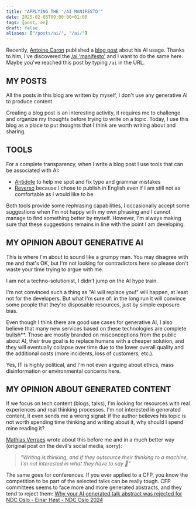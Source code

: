 ```yaml
---
title: "APPLYING THE '/AI MANIFESTO'"
date: 2025-02-05T09:00:00+01:00
tags: [post, en]
draft: false
aliases: ["/posts/ai/", "/ai/"]
---
```


Recently, [Antoine Caron](https://bsky.app/profile/slashgear.dev) published a [blog post](https://blog.slashgear.dev/ai/) about his AI usage. Thanks to him, I've discovered the [/ai 'manifesto'](https://www.bydamo.la/p/ai-manifesto) and I want to do the same here. Maybe you've reached this post by typing `/ai` in the URL.  

## MY POSTS

All the posts in this blog are written by myself, I don't use any generative AI to produce content.  

Creating a blog post is an interesting activity, it requires me to challenge and organize my thoughts before trying to write on a topic. Today, I use this blog as a place to put thoughts that I think are worth writing about and sharing.

## TOOLS

For a complete transparency, when I write a blog post I use tools that can be associated with AI:

- [Antidote](https://www.antidote.info/) to help me spot and fix typo and grammar mistakes
- [Reverso](https://www.reverso.net/) because I chose to publish in English even if I am still not as comfortable as I would like to be

Both tools provide some rephrasing capabilities, I occasionally accept some suggestions when I'm not happy with my own phrasing and I cannot manage to find something better by myself. However, I'm always making sure that these suggestions remains in line with the point I am developing.  

## MY OPINION ABOUT GENERATIVE AI

This is where I'm about to sound like a grumpy man. You may disagree with me and that's OK, but I'm not looking for contradictors here so please don't waste your time trying to argue with me.  

I am not a techno-solutionist, I didn't jump on the AI hype train.  

I'm not convinced such a thing as "AI will replace you!" will happen, at least not for the developers.
But what I'm sure of: in the long run it will convince some people that they're disposable resources, just by simple exposure bias.  

Even though I think there are good use cases for generative AI, I also believe that many new services based on these technologies are complete bullsh**. Those are mostly branded on misconceptions from the public about AI, their true goal is to replace humans with a cheaper solution, and they will eventually collapse over time due to the lower overall quality and the additional costs (more incidents, loss of customers, etc.).  

Yes, IT is highly political, and I'm not even arguing about ethics, mass disinformation or environmental concerns here.  

## MY OPINION ABOUT GENERATED CONTENT

If we focus on tech content (blogs, talks), I'm looking for resources with real experiences and real thinking processes. I'm not interested in generated content, it even sends me a wrong signal: if the author believes his topic is not worth spending time thinking and writing about it, why should I spend mine reading it?  

[Mathias Verraes](https://bsky.app/profile/mathiasverraes.bsky.social) wrote about this before me and in a much better way (original post on the devil's social media, sorry):  

> *"Writing is thinking, and if they outsource their thinking to a machine, I'm not interested in what they have to say 🤷"*

The same goes for conferences. If you ever applied to a CFP, you know the competition to be part of the selected talks can be really tough. CFP committees seems to face more and more generated abstracts, and they tend to reject them: [Why your AI generated talk abstract was rejected for NDC Oslo - Einar Høst - NDC Oslo 2024](https://youtu.be/XhKcelV7DBo)
